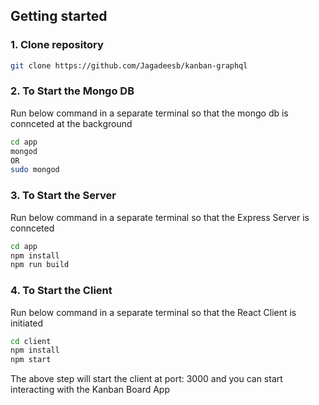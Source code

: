 ## Getting started


### 1. Clone repository

```sh
git clone https://github.com/Jagadeesb/kanban-graphql
```

### 2. To Start the Mongo DB
Run below command in a separate terminal so that the mongo db is connceted at the background

```sh
cd app
mongod
OR
sudo mongod
```

### 3. To Start the Server
Run below command in a separate terminal so that the Express Server is connceted
```sh
cd app
npm install
npm run build
```

### 4. To Start the Client
Run below command in a separate terminal so that the React Client is initiated
```sh
cd client
npm install
npm start
```

The above step will start the client at port: 3000 and you can start interacting with the Kanban Board App
